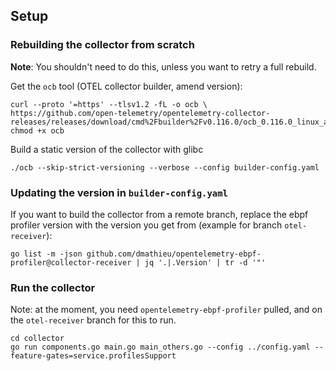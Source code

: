 ## Setup

### Rebuilding the collector from scratch

**Note**: You shouldn't need to do this, unless you want to retry a full rebuild.

Get the `ocb` tool (OTEL collector builder, amend version):
```
curl --proto '=https' --tlsv1.2 -fL -o ocb \
https://github.com/open-telemetry/opentelemetry-collector-releases/releases/download/cmd%2Fbuilder%2Fv0.116.0/ocb_0.116.0_linux_amd64
chmod +x ocb
```

Build a static version of the collector with glibc
```
./ocb --skip-strict-versioning --verbose --config builder-config.yaml
```

### Updating the version in `builder-config.yaml`

If you want to build the collector from a remote branch, replace the ebpf profiler version
with the version you get from (example for branch `otel-receiver`):
```
go list -m -json github.com/dmathieu/opentelemetry-ebpf-profiler@collector-receiver | jq '.|.Version' | tr -d '"'
```

### Run the collector

Note: at the moment, you need `opentelemetry-ebpf-profiler` pulled, and on the
`otel-receiver` branch for this to run.

```
cd collector
go run components.go main.go main_others.go --config ../config.yaml --feature-gates=service.profilesSupport
```
